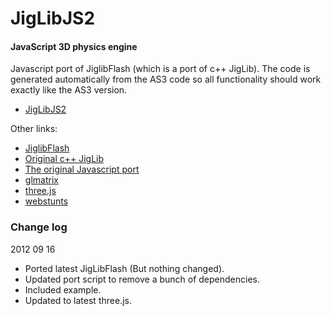 JigLibJS2
=========

#### JavaScript 3D physics engine ####

Javascript port of JiglibFlash (which is a port of c++ JigLib). The code is generated automatically from the AS3 code so all functionality should work exactly like the AS3 version.

* [JigLibJS2](http://www.brokstuk.com/jiglibjs2/)

Other links:

* [JiglibFlash](http://www.jiglibflash.com/)
* [Original c++ JigLib](http://www.rowlhouse.co.uk/jiglib/)
* [The original Javascript port](http://www.jiglibjs.org/)
* [glmatrix](http://code.google.com/p/glmatrix/)
* [three.js](http://github.com/mrdoob/three.js)
* [webstunts](http://github.com/cobbpg/webstunts)

### Change log ###

2012 09 16

* Ported latest JigLibFlash (But nothing changed).
* Updated port script to remove a bunch of dependencies.
* Included example.
* Updated to latest three.js.